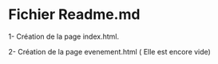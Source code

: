 # Fichier Readme.md

1- Création de la page index.html.

2- Création de la page evenement.html ( Elle est encore vide)